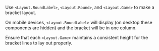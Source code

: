 Use `<Layout.RoundLabel>`, `<Layout.Round>`, and `<Layout.Game>` to make a bracket layout.

On mobile devices, `<Layout.RoundLabel>` will display (on desktop these components are hidden) and the bracket will be in one column.

Ensure that each `<Layout.Game>` maintains a consistent height for the bracket lines to lay out properly.